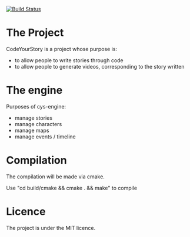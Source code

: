 [![Build Status](https://travis-ci.org/codeyourstory/cys-server.svg?branch=master)](https://travis-ci.org/codeyourstory/cys-server)

# The Project

CodeYourStory is a project whose purpose is:
- to allow people to write stories through code
- to allow people to generate videos, corresponding to the story written

# The engine

Purposes of cys-engine:

- manage stories
- manage characters
- manage maps
- manage events / timeline

# Compilation

The compilation will be made via cmake.

Use "cd build/cmake && cmake . && make" to compile

# Licence

The project is under the MIT licence.



